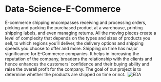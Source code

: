 # Data-Science-E-Commerce
E-commerce shipping encompasses receiving and processing orders, picking and packing the purchased product at a warehouse, printing shipping labels, and even managing returns. All the moving pieces create a level of complexity that depends on the types and sizes of products you sell, to which regions you’ll deliver, the delivery options and shipping speeds you choose to offer and more.  Shipping on time has major significance for E-Commerce companies. It helps in increasing the reputation of the company, broadens the relationship with the clients and hence enhances the customers’ confidence and their buying ability and raise the overall profit for the company.  The goal of our project is to determine whether the products are shipped on time or not. 
![EDA](https://github.com/SaneelTare/Data-Science-E-Commerce/assets/90349506/6dab9cd9-3a01-498c-9344-3df363ba73e8)
